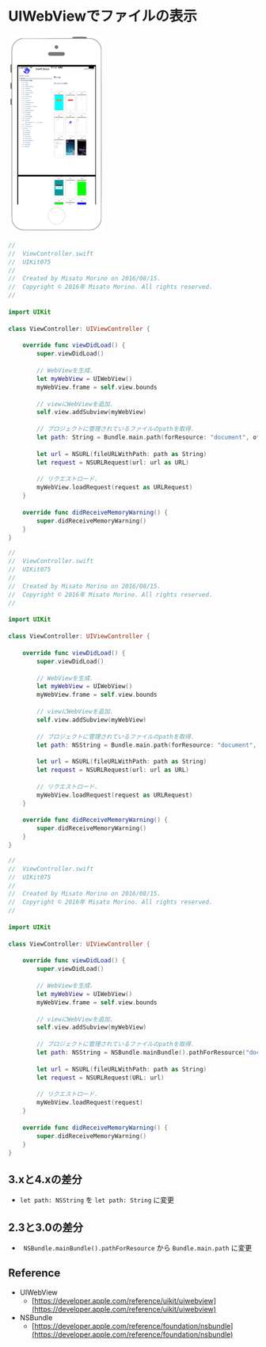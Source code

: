 # UIWebViewでファイルの表示

![Preview uikit075](img/uikit075.png)

```swift fct_label="Swift 4.x"
//
//  ViewController.swift
//  UIKit075
//
//  Created by Misato Morino on 2016/08/15.
//  Copyright © 2016年 Misato Morino. All rights reserved.
//

import UIKit

class ViewController: UIViewController {
    
    override func viewDidLoad() {
        super.viewDidLoad()
        
        // WebViewを生成.
        let myWebView = UIWebView()
        myWebView.frame = self.view.bounds
        
        // viewにWebViewを追加.
        self.view.addSubview(myWebView)
        
        // プロジェクトに管理されているファイルのpathを取得.
        let path: String = Bundle.main.path(forResource: "document", ofType: "pdf")!
        
        let url = NSURL(fileURLWithPath: path as String)
        let request = NSURLRequest(url: url as URL)
        
        // リクエストロード.
        myWebView.loadRequest(request as URLRequest)
    }
    
    override func didReceiveMemoryWarning() {
        super.didReceiveMemoryWarning()
    }
}
```

```swift fct_label="Swift 3.x"
//
//  ViewController.swift
//  UIKit075
//
//  Created by Misato Morino on 2016/08/15.
//  Copyright © 2016年 Misato Morino. All rights reserved.
//

import UIKit

class ViewController: UIViewController { 
    
    override func viewDidLoad() {
        super.viewDidLoad()
        
        // WebViewを生成.
        let myWebView = UIWebView()
        myWebView.frame = self.view.bounds
        
        // viewにWebViewを追加.
        self.view.addSubview(myWebView)
        
        // プロジェクトに管理されているファイルのpathを取得.
        let path: NSString = Bundle.main.path(forResource: "document", ofType: "pdf")!
        
        let url = NSURL(fileURLWithPath: path as String)
        let request = NSURLRequest(url: url as URL)
        
        // リクエストロード.
        myWebView.loadRequest(request as URLRequest)
    }
    
    override func didReceiveMemoryWarning() {
        super.didReceiveMemoryWarning()
    } 
} 
```

```swift fct_label="Swift 2.3"
//
//  ViewController.swift
//  UIKit075
//
//  Created by Misato Morino on 2016/08/15.
//  Copyright © 2016年 Misato Morino. All rights reserved.
//

import UIKit

class ViewController: UIViewController { 
    
    override func viewDidLoad() {
        super.viewDidLoad()
        
        // WebViewを生成.
        let myWebView = UIWebView()
        myWebView.frame = self.view.bounds
        
        // viewにWebViewを追加.
        self.view.addSubview(myWebView)
        
        // プロジェクトに管理されているファイルのpathを取得.
        let path: NSString = NSBundle.mainBundle().pathForResource("document", ofType: "pdf")!
        
        let url = NSURL(fileURLWithPath: path as String)
        let request = NSURLRequest(URL: url)
        
        // リクエストロード.
        myWebView.loadRequest(request)
    }
    
    override func didReceiveMemoryWarning() {
        super.didReceiveMemoryWarning()
    } 
}
```

## 3.xと4.xの差分
* ```let path: NSString``` を ```let path: String``` に変更

## 2.3と3.0の差分

* ``` NSBundle.mainBundle().pathForResource``` から ```Bundle.main.path``` に変更

## Reference

* UIWebView
    * [https://developer.apple.com/reference/uikit/uiwebview](https://developer.apple.com/reference/uikit/uiwebview)
* NSBundle
    * [https://developer.apple.com/reference/foundation/nsbundle](https://developer.apple.com/reference/foundation/nsbundle)
